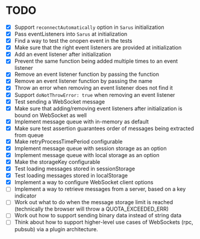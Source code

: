 # TODO

- [x] Support `reconnectAutomatically` option in `Sarus` initialization
- [x] Pass eventListeners into `Sarus` at initialization
- [x] Find a way to test the onopen event in the tests
- [x] Make sure that the right event listeners are provided at initialization
- [x] Add an event listener after initialization
- [x] Prevent the same function being added multiple times to an event listener
- [x] Remove an event listener function by passing the function
- [x] Remove an event listener function by passing the name
- [x] Throw an error when removing an event listener does not find it
- [x] Support `doNotThrowError: true` when removing an event listener
- [x] Test sending a WebSocket message
- [x] Make sure that adding/removing event listeners after initialization is bound on WebSocket as well
- [x] Implement message queue with in-memory as default
- [x] Make sure test assertion guarantees order of messages being extracted from queue
- [x] Make retryProcessTimePeriod configurable
- [x] Implement message queue with session storage as an option
- [x] Implement message queue with local storage as an option
- [x] Make the storageKey configurable
- [x] Test loading messages stored in sessionStorage
- [x] Test loading messages stored in localStorage
- [x] Implement a way to configure WebSocket client options
- [ ] Implement a way to retrieve messages from a server, based on a key indicator
- [ ] Work out what to do when the message storage limit is reached (technically the browser will throw a QUOTA_EXCEEDED_ERR)
- [ ] Work out how to support sending binary data instead of string data
- [ ] Think about how to support higher-level use cases of WebSockets (rpc, pubsub) via a plugin architecture.
